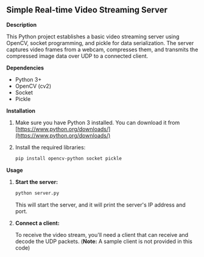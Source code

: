 
## Simple Real-time Video Streaming Server

**Description**

This Python project establishes a basic video streaming server using OpenCV, socket programming, and pickle for data serialization. The server captures video frames from a webcam, compresses them, and transmits the compressed image data over UDP to a connected client.

**Dependencies**

* Python 3+
* OpenCV (cv2)
* Socket
* Pickle

**Installation**

1. Make sure you have Python 3 installed. You can download it from [https://www.python.org/downloads/](https://www.python.org/downloads/)
2. Install the required libraries:

   ```bash
   pip install opencv-python socket pickle
   ```

**Usage**

1. **Start the server:**

   ```bash
   python server.py
   ```

   This will start the server, and it will print the server's IP address and port.

2. **Connect a client:**

   To receive the video stream, you'll need a client that can receive and decode the UDP packets. (**Note:** A sample client is not provided in this code)

